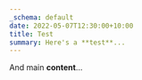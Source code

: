 ```yaml
---
_schema: default
date: 2022-05-07T12:30:00+10:00
title: Test
summary: Here's a **test**...
---
```

And main **content**...
